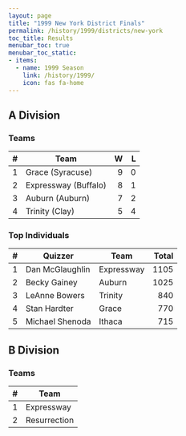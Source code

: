 ```yaml
---
layout: page
title: "1999 New York District Finals"
permalink: /history/1999/districts/new-york
toc_title: Results
menubar_toc: true
menubar_toc_static:
- items:
  - name: 1999 Season
    link: /history/1999/
    icon: fas fa-home
---
```


## A Division

### Teams

|    # | Team                 |    W |    L |
| ---: | -------------------- | ---: | ---: |
|    1 | Grace (Syracuse)     |    9 |    0 |
|    2 | Expressway (Buffalo) |    8 |    1 |
|    3 | Auburn (Auburn)      |    7 |    2 |
|    4 | Trinity (Clay)       |    5 |    4 |

### Top Individuals

|    # | Quizzer         | Team       | Total |
| ---: | --------------- | ---------- | ----: |
|    1 | Dan McGlaughlin | Expressway |  1105 |
|    2 | Becky Gainey    | Auburn     |  1025 |
|    3 | LeAnne Bowers   | Trinity    |   840 |
|    4 | Stan Hardter    | Grace      |   770 |
|    5 | Michael Shenoda | Ithaca     |   715 |

## B Division

### Teams

|    # | Team         |
| ---: | ------------ |
|    1 | Expressway   |
|    2 | Resurrection |


